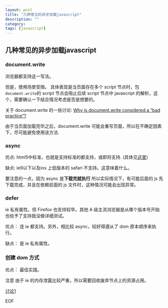 ```yaml
---
layout: post
title: "几种常见的异步加载javascript"
description: ""
category: 
tags: [javascript]
---
```


## 几种常见的异步加载javascript

### document.write

浏览器都支持这一写法。

但是，使用场景受限。 具体表现是当页面存在多个 script 节点时，包`document.write`的 script 节点会阻止后续 script 节点中 javascript 的解析，这个，需要确认一下结合情况考虑是否是想要的。

关于 document.write 的一些讨论: [Why is document.write considered a “bad practice”?](http://stackoverflow.com/questions/802854/why-is-document-write-considered-a-bad-practice)

由于当页面加载完毕之后，document.write
可能会重写页面，所以在不确定因素下，尽可能避免使用该方法.

### async 

优点: html5中标准，也就是支持标准的都支持，或即将支持. (具体见[这里](http://caniuse.com/#feat=script-async))

缺点: ie9以下以及ios 上低版本的 safari 不支持。这意味着什么。

要注意的一点，因为 async 是**下载完就执行** 所以实际情况下，有可能后面的 js 先下载完成，并且在依赖前面的 js 文件时，这种情况可能会出现异常。

### defer

ie 私有属性。但 Firefox 也支持较早。其他 A 级主流浏览器是从哪个版本号开始也给予了支持我没做详细测试。

优点： 连 ie 都支持。另外，相比较 async，较好得遵从了 dom 原本顺序来执行。

缺点： 是 ie 私有属性。

### 创建 dom 方式

优点： 最佳实践。

注意 由于 ie 的内存泄露比较严重，所以需要回收废弃节点上的资源占用。

[讨论1](http://www.iteye.com/topic/459090)

EOF

